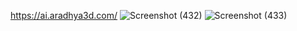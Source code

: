 https://ai.aradhya3d.com/
![Screenshot (432)](https://github.com/Lalitaradhya/AI-Summary/assets/96745264/96e4057b-16d3-48d2-a57d-cef5ba9e5ba9)
![Screenshot (433)](https://github.com/Lalitaradhya/AI-Summary/assets/96745264/db736cbd-c353-4c38-af0c-348ef06afe6b)
